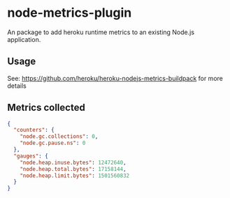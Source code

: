 # node-metrics-plugin

An package to add heroku runtime metrics to an existing Node.js application.

## Usage

See: https://github.com/heroku/heroku-nodejs-metrics-buildpack for more details

## Metrics collected

```json
{
  "counters": {
    "node.gc.collections": 0,
    "node.gc.pause.ns": 0
  },
  "gauges": {
    "node.heap.inuse.bytes": 12472640,
    "node.heap.total.bytes": 17158144,
    "node.heap.limit.bytes": 1501560832
  }
}
```
